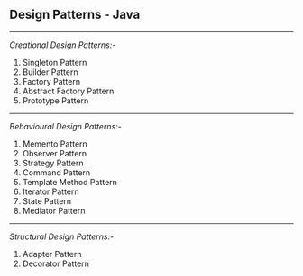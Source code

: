 Design Patterns - Java
-
---
_Creational Design Patterns:-_

1. Singleton Pattern
2. Builder Pattern
3. Factory Pattern
4. Abstract Factory Pattern
5. Prototype Pattern

---
_Behavioural Design Patterns:-_

1. Memento Pattern
2. Observer Pattern
3. Strategy Pattern
4. Command Pattern
5. Template Method Pattern
6. Iterator Pattern
7. State Pattern
8. Mediator Pattern

---
_Structural Design Patterns:-_

1. Adapter Pattern
2. Decorator Pattern